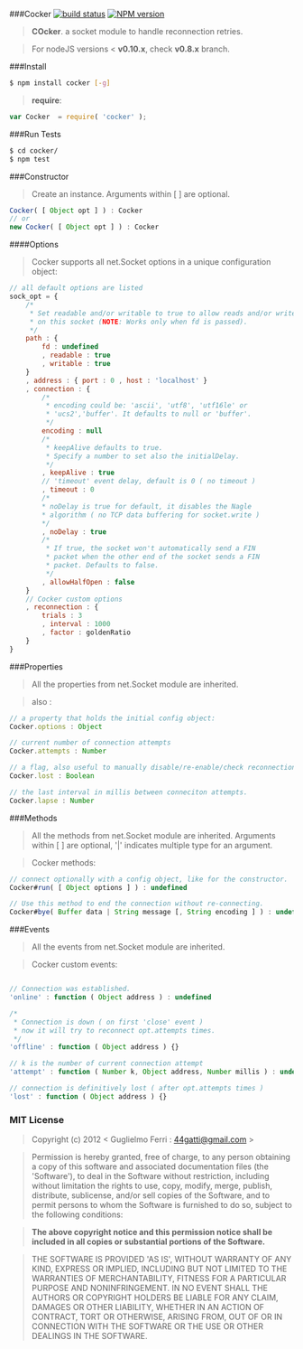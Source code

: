 ###Cocker
[![build status](https://travis-ci.org/rootslab/cocker.png?branch=master)](https://travis-ci.org/rootslab/cocker) [![NPM version](https://badge.fury.io/js/cocker.png)](http://badge.fury.io/js/cocker)
> **__COcker__**. a socket module to handle reconnection retries.

> For nodeJS versions < __v0.10.x__, check __v0.8.x__ branch.

###Install

```bash
$ npm install cocker [-g]
```

> __require__:

```javascript
var Cocker  = require( 'cocker' );
```

###Run Tests

```bash
$ cd cocker/
$ npm test
```

###Constructor

> Create an instance. Arguments within [ ] are optional.

```javascript
Cocker( [ Object opt ] ) : Cocker
// or
new Cocker( [ Object opt ] ) : Cocker
```

####Options

> Cocker supports all net.Socket options in a unique configuration object:

```javascript
// all default options are listed
sock_opt = {
    /*
     * Set readable and/or writable to true to allow reads and/or writes
     * on this socket (NOTE: Works only when fd is passed).
     */
    path : {
        fd : undefined
        , readable : true
        , writable : true
    }
    , address : { port : 0 , host : 'localhost' }
    , connection : {
        /*
         * encoding could be: 'ascii', 'utf8', 'utf16le' or 
         * 'ucs2','buffer'. It defaults to null or 'buffer'.
         */
        encoding : null
        /*
         * keepAlive defaults to true.
         * Specify a number to set also the initialDelay.
         */
        , keepAlive : true
        // 'timeout' event delay, default is 0 ( no timeout )
        , timeout : 0
        /*
        * noDelay is true for default, it disables the Nagle
        * algorithm ( no TCP data buffering for socket.write )
        */
        , noDelay : true
        /*
         * If true, the socket won't automatically send a FIN
         * packet when the other end of the socket sends a FIN
         * packet. Defaults to false.
         */
        , allowHalfOpen : false
    }
    // Cocker custom options
    , reconnection : {
        trials : 3
        , interval : 1000
        , factor : goldenRatio
    }
}
```

###Properties

> All the properties from net.Socket module are inherited.

> also :

```javascript
// a property that holds the initial config object:
Cocker.options : Object

// current number of connection attempts
Cocker.attempts : Number

// a flag, also useful to manually disable/re-enable/check reconnection-loop
Cocker.lost : Boolean

// the last interval in millis between conneciton attempts.
Cocker.lapse : Number
```

###Methods

> All the methods from net.Socket module are inherited.
> Arguments within [ ] are optional, '|' indicates multiple type for an argument.

> Cocker methods:

```javascript
// connect optionally with a config object, like for the constructor.
Cocker#run( [ Object options ] ) : undefined

// Use this method to end the connection without re-connecting.
Cocker#bye( Buffer data | String message [, String encoding ] ) : undefined

```

###Events

> All the events from net.Socket module are inherited.

> Cocker custom events:

```javascript

// Connection was established.
'online' : function ( Object address ) : undefined

/*
 * Connection is down ( on first 'close' event )
 * now it will try to reconnect opt.attempts times.
 */
'offline' : function ( Object address ) {}

// k is the number of current connection attempt
'attempt' : function ( Number k, Object address, Number millis ) : undefined

// connection is definitively lost ( after opt.attempts times )
'lost' : function ( Object address ) {}

```

### MIT License

> Copyright (c) 2012 &lt; Guglielmo Ferri : 44gatti@gmail.com &gt;

> Permission is hereby granted, free of charge, to any person obtaining
> a copy of this software and associated documentation files (the
> 'Software'), to deal in the Software without restriction, including
> without limitation the rights to use, copy, modify, merge, publish,
> distribute, sublicense, and/or sell copies of the Software, and to
> permit persons to whom the Software is furnished to do so, subject to
> the following conditions:

> __The above copyright notice and this permission notice shall be
> included in all copies or substantial portions of the Software.__

> THE SOFTWARE IS PROVIDED 'AS IS', WITHOUT WARRANTY OF ANY KIND,
> EXPRESS OR IMPLIED, INCLUDING BUT NOT LIMITED TO THE WARRANTIES OF
> MERCHANTABILITY, FITNESS FOR A PARTICULAR PURPOSE AND NONINFRINGEMENT.
> IN NO EVENT SHALL THE AUTHORS OR COPYRIGHT HOLDERS BE LIABLE FOR ANY
> CLAIM, DAMAGES OR OTHER LIABILITY, WHETHER IN AN ACTION OF CONTRACT,
> TORT OR OTHERWISE, ARISING FROM, OUT OF OR IN CONNECTION WITH THE
> SOFTWARE OR THE USE OR OTHER DEALINGS IN THE SOFTWARE.
